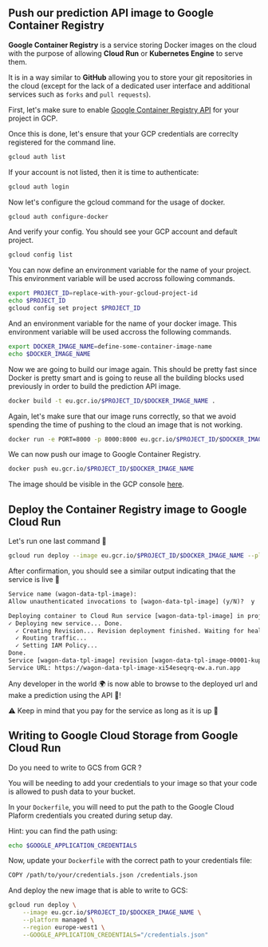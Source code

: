 
## Push our prediction API image to Google Container Registry

**Google Container Registry** is a service storing Docker images on the cloud with the purpose of allowing **Cloud Run** or **Kubernetes Engine** to serve them.

It is in a way similar to **GitHub** allowing you to store your git repositories in the cloud (except for the lack of a dedicated user interface and additional services such as `forks` and `pull requests`).

First, let's make sure to enable [Google Container Registry API](https://console.cloud.google.com/flows/enableapi?apiid=containerregistry.googleapis.com&redirect=https://cloud.google.com/container-registry/docs/quickstart) for your project in GCP.

Once this is done, let's ensure that your GCP credentials are correclty registered for the command line.

``` bash
gcloud auth list
```

If your account is not listed, then it is time to authenticate:

``` bash
gcloud auth login
```

Now let's configure the gcloud command for the usage of docker.

``` bash
gcloud auth configure-docker
```

And verify your config. You should see your GCP account and default project.

``` bash
gcloud config list
```

You can now define an environment variable for the name of your project.
This environment variable will be used accross following commands.

``` bash
export PROJECT_ID=replace-with-your-gcloud-project-id
echo $PROJECT_ID
gcloud config set project $PROJECT_ID
```

And an environment variable for the name of your docker image.
This environment variable will be used accross the following commands.

``` bash
export DOCKER_IMAGE_NAME=define-some-container-image-name
echo $DOCKER_IMAGE_NAME
```

Now we are going to build our image again.
This should be pretty fast since Docker is pretty smart and is going to reuse all the building blocks used previously in order to build the prediction API image.

``` bash
docker build -t eu.gcr.io/$PROJECT_ID/$DOCKER_IMAGE_NAME .
```

Again, let's make sure that our image runs correctly, so that we avoid spending the time of pushing to the cloud an image that is not working.

``` bash
docker run -e PORT=8000 -p 8000:8000 eu.gcr.io/$PROJECT_ID/$DOCKER_IMAGE_NAME
```

We can now push our image to Google Container Registry.

``` bash
docker push eu.gcr.io/$PROJECT_ID/$DOCKER_IMAGE_NAME
```

The image should be visible in the GCP console [here](https://console.cloud.google.com/gcr/).

## Deploy the Container Registry image to Google Cloud Run

Let's run one last command 🤞

``` bash
gcloud run deploy --image eu.gcr.io/$PROJECT_ID/$DOCKER_IMAGE_NAME --platform managed --region europe-west1
```

After confirmation, you should see a similar output indicating that the service is live 🎉

``` txt
Service name (wagon-data-tpl-image):
Allow unauthenticated invocations to [wagon-data-tpl-image] (y/N)?  y

Deploying container to Cloud Run service [wagon-data-tpl-image] in project [le-wagon-data] region [europe-west1]
✓ Deploying new service... Done.
  ✓ Creating Revision... Revision deployment finished. Waiting for health check to begin.
  ✓ Routing traffic...
  ✓ Setting IAM Policy...
Done.
Service [wagon-data-tpl-image] revision [wagon-data-tpl-image-00001-kup] has been deployed and is serving 100 percent of traffic.
Service URL: https://wagon-data-tpl-image-xi54eseqrq-ew.a.run.app
```

Any developer in the world 🌍 is now able to browse to the deployed url and make a prediction using the API 🤖!

⚠️ Keep in mind that you pay for the service as long as it is up 💸

## Writing to Google Cloud Storage from Google Cloud Run

Do you need to write to GCS from GCR ?

You will be needing to add your credentials to your image so that your code is allowed to push data to your bucket.

In your `Dockerfile`, you will need to put the path to the Google Cloud Plaform credentials you created during setup day.

Hint: you can find the path using:

``` bash
echo $GOOGLE_APPLICATION_CREDENTIALS
```

Now, update your `Dockerfile` with the correct path to your credentials file:

``` bash
COPY /path/to/your/credentials.json /credentials.json
```

And deploy the new image that is able to write to GCS:

``` bash
gcloud run deploy \
    --image eu.gcr.io/$PROJECT_ID/$DOCKER_IMAGE_NAME \
    --platform managed \
    --region europe-west1 \
    --GOOGLE_APPLICATION_CREDENTIALS="/credentials.json"
```
